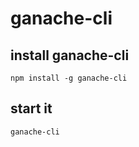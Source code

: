 # ganache-cli


## install ganache-cli
``` 
npm install -g ganache-cli
```


## start it
``` 
ganache-cli
```



